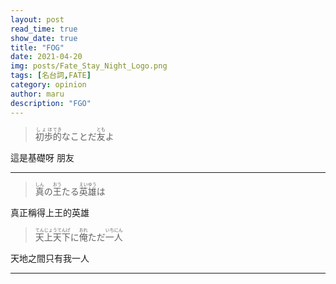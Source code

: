 ```yaml
---
layout: post
read_time: true
show_date: true
title: "FOG"
date: 2021-04-20
img: posts/Fate_Stay_Night_Logo.png
tags: [名台詞,FATE]
category: opinion
author: maru
description: "FGO"
---
```

> <div><ruby><rb>初歩</rb><rt>しょほ</rt></ruby><ruby><rb>的</rb><rt>てき</rt></ruby>なことだ<ruby><rb>友</rb><rt>とも</rt></ruby>よ</div>

這是基礎呀		朋友

---
> <div><ruby><rb>真</rb><rt>しん</rt></ruby>の<ruby><rb>王</rb><rt>おう</rt></ruby>たる<ruby><rb>英雄</rb><rt>えいゆう</rt></ruby>は</div>

真正稱得上王的英雄

> <div><ruby><rb>天上天下</rb><rt>てんじょうてんげ</rt></ruby>に<ruby><rb>俺</rb><rt>おれ</rt></ruby>ただ<ruby><rb>一</rb><rt>いち</rt></ruby><ruby><rb>人</rb><rt>にん</rt></ruby></div>

天地之間只有我一人

---